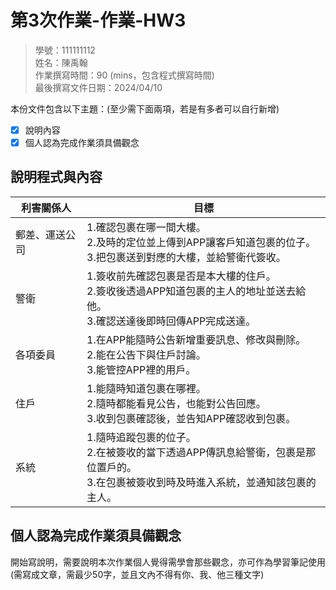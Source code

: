 # 第3次作業-作業-HW3
>
>學號：111111112
><br />
>姓名：陳禹翰
><br />
>作業撰寫時間：90 (mins，包含程式撰寫時間)
><br />
>最後撰寫文件日期：2024/04/10
>

本份文件包含以下主題：(至少需下面兩項，若是有多者可以自行新增)
- [x] 說明內容
- [x] 個人認為完成作業須具備觀念

## 說明程式與內容

| 利害關係人 | 目標 |
|-----|--------|
| 郵差、運送公司|1.確認包裹在哪一間大樓。</br> 2.及時的定位並上傳到APP讓客戶知道包裹的位子。 </br> 3.把包裹送到對應的大樓，並給警衛代簽收。 |
| 警衛  |1.簽收前先確認包裹是否是本大樓的住戶。 </br> 2.簽收後透過APP知道包裹的主人的地址並送去給他。</br> 3.確認送達後即時回傳APP完成送達。|
| 各項委員  |1.在APP能隨時公告新增重要訊息、修改與刪除。 </br> 2.能在公告下與住戶討論。</br> 3.能管控APP裡的用戶。|
| 住戶  |1.能隨時知道包裹在哪裡。 </br> 2.隨時都能看見公告，也能對公告回應。 </br> 3.收到包裹確認後，並告知APP確認收到包裹。 |
| 系統  |1.隨時追蹤包裹的位子。 </br> 2.在被簽收的當下透過APP傳訊息給警衛，包裹是那位置戶的。   </br> 3.在包裹被簽收到時及時進入系統，並通知該包裹的主人。|
## 個人認為完成作業須具備觀念

開始寫說明，需要說明本次作業個人覺得需學會那些觀念，亦可作為學習筆記使用 (需寫成文章，需最少50字，並且文內不得有你、我、他三種文字)